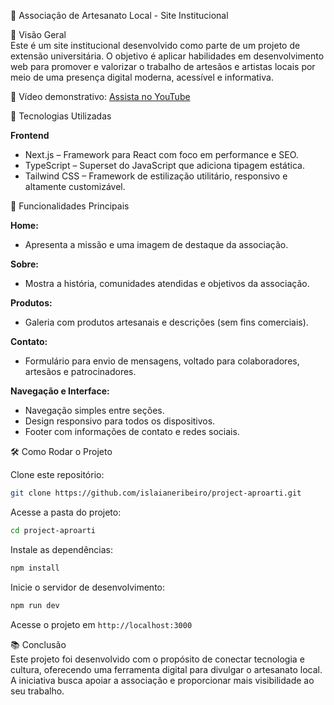 🎨 Associação de Artesanato Local - Site Institucional

📌 Visão Geral  
Este é um site institucional desenvolvido como parte de um projeto de extensão universitária. O objetivo é aplicar habilidades em desenvolvimento web para promover e valorizar o trabalho de artesãos e artistas locais por meio de uma presença digital moderna, acessível e informativa.
 
🎥 Vídeo demonstrativo: [Assista no YouTube](https://youtu.be/ECh1sFZf5Hg)

🚀 Tecnologias Utilizadas  

**Frontend**
- Next.js – Framework para React com foco em performance e SEO.
- TypeScript – Superset do JavaScript que adiciona tipagem estática.
- Tailwind CSS – Framework de estilização utilitário, responsivo e altamente customizável.

📌 Funcionalidades Principais

**Home:**  
- Apresenta a missão e uma imagem de destaque da associação.

**Sobre:**  
- Mostra a história, comunidades atendidas e objetivos da associação.

**Produtos:**  
- Galeria com produtos artesanais e descrições (sem fins comerciais).

**Contato:**  
- Formulário para envio de mensagens, voltado para colaboradores, artesãos e patrocinadores.

**Navegação e Interface:**  
- Navegação simples entre seções.  
- Design responsivo para todos os dispositivos.  
- Footer com informações de contato e redes sociais.

🛠️ Como Rodar o Projeto

Clone este repositório:

```bash
git clone https://github.com/islaianeribeiro/project-aproarti.git
```

Acesse a pasta do projeto:

```bash
cd project-aproarti
```

Instale as dependências:

```bash
npm install
```

Inicie o servidor de desenvolvimento:

```bash
npm run dev
```

Acesse o projeto em `http://localhost:3000` 

📚 Conclusão  
Este projeto foi desenvolvido com o propósito de conectar tecnologia e cultura, oferecendo uma ferramenta digital para divulgar o artesanato local. A iniciativa busca apoiar a associação e proporcionar mais visibilidade ao seu trabalho.
